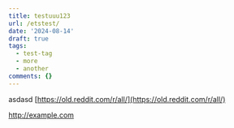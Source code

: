 ```yaml
---
title: testuuu123
url: /etstest/
date: '2024-08-14'
draft: true
tags:
  - test-tag
  - more
  - another
comments: {}
---
```

asdasd [https://old.reddit.com/r/all/](https://old.reddit.com/r/all/)




<http://example.com>
